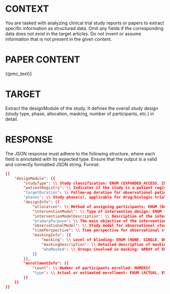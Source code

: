 # CONTEXT #
You are tasked with analyzing clinical trial study reports or papers to extract specific information as structured data. Omit any fields if the corresponding data does not exist in the target articles. Do not invent or assume information that is not present in the given content.
# PAPER CONTENT #
{{pmc_text}}

# TARGET #
Extract the designModule of the study. It defines the overall study design (study type, phase, allocation, masking, number of participants, etc.) in detail.
# RESPONSE #
The JSON response must adhere to the following structure, where each field is annotated with its expected type.
Ensure that the output is a valid and correctly formatted JSON string.
Format:
```json
{{
    "designModule": {{
        "studyType": \\ Study classification: ENUM (EXPANDED_ACCESS, INTERVENTIONAL, OBSERVATIONAL)
        "patientRegistry": \\ Indicates if the study is a patient registry: BOOLEAN
        "targetDuration": \\ Follow-up duration for observational patient registry studies: TIME
        "phases": \\ Study phase(s), applicable for drug/biologic trials: ARRAY of ENUM (NA, EARLY_PHASE1, PHASE1, PHASE2, PHASE3, PHASE4)
        "designInfo": {{
            "allocation": \\ Method of assigning participants: ENUM (RANDOMIZED, NON_RANDOMIZED, NA)
            "interventionModel": \\ Type of intervention design: ENUM (SINGLE_GROUP, PARALLEL, CROSSOVER, FACTORIAL, SEQUENTIAL)
            "interventionModelDescription": \\ Description of the intervention model: TEXT
            "primaryPurpose": \\ The main objective of the intervention(s) being evaluated by the clinical trial: ENUM (TREATMENT, PREVENTION, DIAGNOSTIC, ECT, SUPPORTIVE_CARE, SCREENING, HEALTH_SERVICES_RESEARCH, BASIC_SCIENCE, DEVICE_FEASIBILITY, OTHER)
            "observationalModel": \\ Study model for observational studies: ENUM (COHORT, CASE_CONTROL, CASE_ONLY, CASE_CROSSOVER, ECOLOGIC_OR_COMMUNITY, FAMILY_BASED, DEFINED_POPULATION, NATURAL_HISTORY, OTHER)
            "timePerspective": \\ Time perspective for observational studies: ENUM (RETROSPECTIVE, PROSPECTIVE, CROSS_SECTIONAL, OTHER)
            "maskingInfo": {{
                "masking": \\ Level of blinding: ENUM (NONE, SINGLE, DOUBLE, TRIPLE, QUADRUPLE)
                "maskingDescription": \\ Detailed description of masking: TEXT (max 1000 chars)
                "whoMasked": \\ Groups involved in masking: ARRAY of ENUM (PARTICIPANT, CARE_PROVIDER, INVESTIGATOR, OUTCOMES_ASSESSOR)
            }}
        }},
        "enrollmentInfo": {{
            "count": \\ Number of participants enrolled: NUMERIC
            "type": \\ Actual or estimated enrollment: ENUM (ACTUAL, ESTIMATED)
        }}
    }}
}}
```